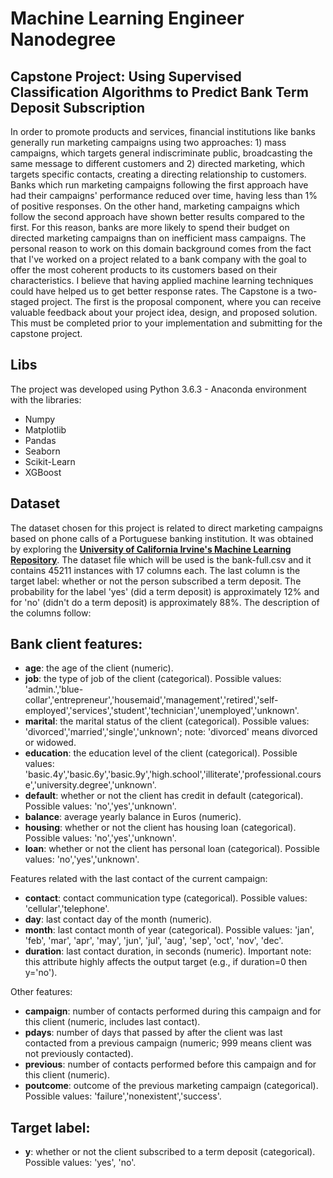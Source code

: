 # Machine Learning Engineer Nanodegree

## Capstone Project: Using Supervised Classification Algorithms to Predict Bank Term Deposit Subscription

In order to promote products and services, financial institutions like banks generally run marketing campaigns using two approaches: 1) mass campaigns, which targets general indiscriminate public, broadcasting the same message to different customers and 2) directed marketing, which targets specific contacts, creating a directing relationship to customers. Banks which run marketing campaigns following the first approach have had their campaigns' performance reduced over time, having less than 1% of positive responses. On the other hand, marketing campaigns which follow the second approach have shown better results compared to the first. For this reason, banks are more likely to spend their budget on directed marketing campaigns than on inefficient mass campaigns. The personal reason to work on this domain background comes from the fact that I've worked on a project related to a bank company with the goal to offer the most coherent products to its customers based on their characteristics. I believe that having applied machine learning techniques could have helped us to get better response rates. The Capstone is a two-staged project. The first is the proposal component, where you can receive valuable feedback about your project idea, design, and proposed solution. This must be completed prior to your implementation and submitting for the capstone project.

## Libs
The project was developed using Python 3.6.3 - Anaconda environment with the libraries:

- Numpy  
- Matplotlib  
- Pandas  
- Seaborn  
- Scikit-Learn
- XGBoost

## Dataset 
The dataset chosen for this project is related to direct marketing campaigns based on phone calls of a Portuguese banking institution. It was obtained by exploring the [**University of California Irvine's Machine Learning Repository**](https://archive.ics.uci.edu/ml/datasets/bank+marketing). The dataset file which will be used is the bank-full.csv and it contains 45211 instances with 17 columns each. The last column is the target label: whether or not the person subscribed a term deposit. The probability for the label 'yes' (did a term deposit) is approximately 12% and for 'no' (didn't do a term deposit) is approximately 88%. The description of the columns follow:

## Bank client features:
- **age**: the age of the client (numeric).
- **job**: the type of job of the client (categorical). Possible values: 'admin.','blue-collar','entrepreneur','housemaid','management','retired','self-employed','services','student','technician','unemployed','unknown'.
- **marital**: the marital status of the client (categorical). Possible values: 'divorced','married','single','unknown'; note: 'divorced' means divorced or widowed.
- **education**: the education level of the client (categorical). Possible values: 'basic.4y','basic.6y','basic.9y','high.school','illiterate','professional.course','university.degree','unknown'.
- **default**: whether or not the client has credit in default (categorical). Possible values: 'no','yes','unknown'.
- **balance**: average yearly balance in Euros (numeric).
- **housing**: whether or not the client has housing loan (categorical). Possible values: 'no','yes','unknown'.
- **loan**: whether or not the client has personal loan (categorical). Possible values: 'no','yes','unknown'.

Features related with the last contact of the current campaign:
- **contact**: contact communication type (categorical). Possible values: 'cellular','telephone'.
- **day**: last contact day of the month (numeric).
- **month**: last contact month of year (categorical). Possible values: 'jan', 'feb', 'mar', 'apr', 'may', 'jun', 'jul', 'aug', 'sep', 'oct', 'nov', 'dec'.
- **duration**: last contact duration, in seconds (numeric). Important note: this attribute highly affects the output target (e.g., if duration=0 then y='no'). 

Other features:
- **campaign**: number of contacts performed during this campaign and for this client (numeric, includes last contact).
- **pdays**: number of days that passed by after the client was last contacted from a previous campaign (numeric; 999 means client was not previously contacted).
- **previous**: number of contacts performed before this campaign and for this client (numeric).
- **poutcome**: outcome of the previous marketing campaign (categorical). Possible values: 'failure','nonexistent','success'.

## Target label:
- **y**: whether or not the client subscribed to a term deposit (categorical). Possible values: 'yes', 'no'.

